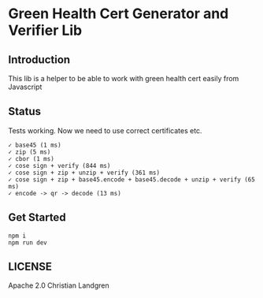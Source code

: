 Green Health Cert Generator and Verifier Lib
===

## Introduction
This lib is a helper to be able to work with green health cert easily from Javascript

## Status

Tests working. Now we need to use correct certificates etc.

    ✓ base45 (1 ms)
    ✓ zip (5 ms)
    ✓ cbor (1 ms)
    ✓ cose sign + verify (844 ms)
    ✓ cose sign + zip + unzip + verify (361 ms)
    ✓ cose sign + zip + base45.encode + base45.decode + unzip + verify (65 ms)
    ✓ encode -> qr -> decode (13 ms)


## Get Started

    npm i
    npm run dev

## LICENSE

Apache 2.0
Christian Landgren
